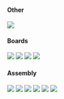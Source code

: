 #### Other

![](https://oddlama.org/opkey/other/0.jpg)

#### Boards

![](https://oddlama.org/opkey/boards/0.jpg) ![](https://oddlama.org/opkey/boards/1.jpg)
![](https://oddlama.org/opkey/boards/2.jpg) ![](https://oddlama.org/opkey/boards/3.jpg)

#### Assembly

![](https://oddlama.org/opkey/assembly/0.jpg) ![](https://oddlama.org/opkey/assembly/1.jpg)
![](https://oddlama.org/opkey/assembly/2.jpg) ![](https://oddlama.org/opkey/assembly/3.jpg)
![](https://oddlama.org/opkey/assembly/4.jpg) ![](https://oddlama.org/opkey/assembly/5.jpg)
